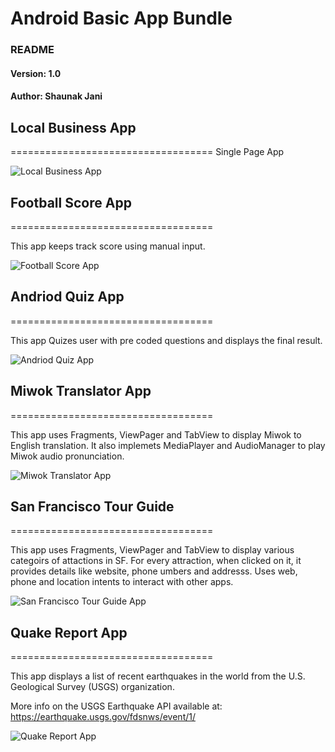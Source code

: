 # Android Basic App Bundle
### README
#### Version: 1.0
#### Author: Shaunak Jani

## Local Business App
===================================
Single Page App

![Local Business App][Local-Business-app]

[Local-Business-app]: ./LocalBusinessApp/media/app_screenshot.png

## Football Score App
===================================

This app keeps track score using manual input.

![Football Score App][Football-Score-app]

[Football-Score-app]: ./FootballScore/media/app_screenshot.png

## Andriod Quiz App
===================================

This app Quizes user with pre coded questions and displays the final result.

![Andriod Quiz App][Andriod-Quiz-app]

[Andriod-Quiz-app]: ./QuizApp/media/app_screenshot.png

## Miwok Translator App
===================================

This app uses Fragments, ViewPager and TabView to display Miwok to English translation. It also implemets MediaPlayer and AudioManager to play Miwok audio pronunciation. 

![Miwok Translator App][Miwok-Translator-app]

[Miwok-Translator-app]: ./Miwok_translator/media/app_screenshot.png

## San Francisco Tour Guide
===================================

This app uses Fragments, ViewPager and TabView to display various categoirs of attactions in SF. For every attraction, when clicked on it, it provides details like website, phone umbers and addresss. Uses web, phone and location intents to interact with other apps.

![San Francisco Tour Guide App][SF-TourGuide-app]

[SF-TourGuide-app]: ./SanFranciscoTourGuide/media/app_screenshot.png


## Quake Report App
===================================

This app displays a list of recent earthquakes in the world
from the U.S. Geological Survey (USGS) organization.

More info on the USGS Earthquake API available at:
https://earthquake.usgs.gov/fdsnws/event/1/

![Quake Report App][Quake-Report-App]

[Quake-Report-App]: ./EarthquakeReport/media/app_screenshot.png